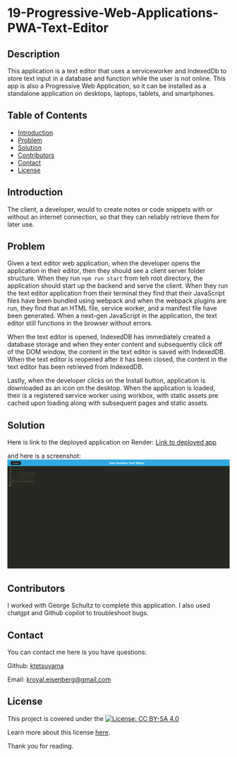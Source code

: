 # 19-Progressive-Web-Applications-PWA-Text-Editor

## Description

This application is a text editor that uses a serviceworker and IndexedDb to store text input in a database and function while the user is not online. This app is also a Progressive Web Application, so it can be installed as a standalone application on desktops, laptops, tablets, and smartphones.

## Table of Contents

- [Introduction](#introduction)
- [Problem](#problem)
- [Solution](#solution)
- [Contributors](#contributors)
- [Contact](#contact)
- [License](#license)

## Introduction

The client, a developer, would to create notes or code snippets with or without an internet connection, so that they can reliably retrieve them for later use.

## Problem

Given a text editor web application, when the developer opens the application in their editor, then they should see a client server folder structure. When they run `npm run start` from teh root directory, the application should start up the backend and serve the client. When they run the text editor application from their terminal
they find that their JavaScript files have been bundled using webpack and when the webpack plugins are run, they find that an HTML file, service worker, and a manifest file have been generated. When a next-gen JavaScript in the application, the text editor still functions in the browser without errors.

When the text editor is opened, IndexedDB has immediately created a database storage and when they enter content and subsequently click off of the DOM window, the content in the text editor is saved with IndexedDB. When the text editor is reopened after it has been closed, the content in the text editor has been retrieved from IndexedDB.

Lastly, when the developer clicks on the Install button, application is downloaded as an icon on the desktop. When the application is loaded, their is a registered service worker using workbox, with static assets pre cached upon loading along with subsequent pages and static assets.

## Solution

Here is link to the deployed application on Render:
[Link to deployed app](https://one9-progressive-web-applications-pwa-fkpw.onrender.com)

and here is a screenshot:
![screenshot](./images/screenshot.png)

## Contributors

I worked with George Schultz to complete this application. I also used chatgpt and Github copilot to troubleshoot bugs.

## Contact

You can contact me here is you have questions:

Github: [ktetsuyama](https://github.com/ktetsuyama)

Email: [kroyal.eisenberg@gmail.com](mailto:kroyal.eisenberg@gmail.com)

## License

This project is covered under the [![License: CC BY-SA  4.0](https://licensebuttons.net/l/by-sa/4.0/80x15.png)](https://creativecommons.org/licenses/by-sa/4.0/)

Learn more about this license [here](https://creativecommons.org/licenses/by-sa/4.0/).

Thank you for reading.
